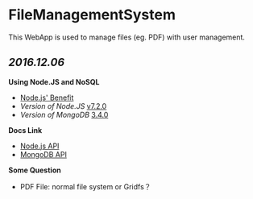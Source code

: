 
# FileManagementSystem
This WebApp is used to manage files (eg. PDF) with user management.

## *2016.12.06*
**Using Node.JS and NoSQL**  
- [Node.js' Benefit](https://www.zhihu.com/question/19653241)
- *Version of Node.JS*  [v7.2.0](https://nodejs.org/en/)
- *Version of MongoDB*  [3.4.0](https://www.mongodb.com/download-center?jmp=nav#community)

**Docs Link**  

- [Node.js API](https://nodejs.org/dist/latest-v7.x/docs/api/)  
- [MongoDB API](https://docs.mongodb.com/)

**Some Question**
- PDF File: normal file system or Gridfs？